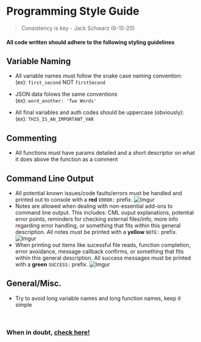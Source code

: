 # Programming Style Guide
> Consistency is key - Jack Schwarz (6-15-20)

#### All code written should adhere to the following styling guidelines


## Variable Naming

* All variable names must follow the snake case naming convention:<br>
(ex): `first_second` NOT `firstSecond`

* JSON data folows the same conventions<br>
(ex): `word_another: 'Two Words'`


* All final variables and auth codes should be uppercase (obviously):<br>
(ex): `THIS_IS_AN_IMPORTANT_VAR`

## Commenting

* All functions must have params detailed and a short descriptor on what it does above the function as a comment

## Command Line Output

* All potential known issues/code faults/errors must be handled and printed out to console with a __red__ `ERROR:` prefix.
![Imgur](https://i.imgur.com/Jw2dW1H.jpg)
* Notes are allowed when dealing with non-essential add-ons to command line output. This includes: CML ouput explanations, potential error points, reminders for checking external files/info, more info regarding error handling, or something that fits within this general description. All notes must be printed with a __yellow__ `NOTE:` prefix.
![Imgur](https://i.imgur.com/b7fh3wr.jpg)
* When printing out items like sucessful file reads, function completion, error avoidance, message callback confirms, or something that fits within this general description. All success messages must be printed with a __green__ `SUCCESS:` prefix.
![Imgur](https://i.imgur.com/nGRFKT2.jpg)

## General/Misc.

* Try to avoid long variable names and long function names, keep it simple

<br>

### When in doubt, [check here!](https://www.python.org/dev/peps/pep-0008/)
